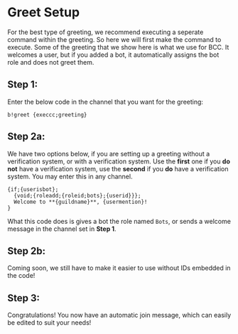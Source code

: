 # Greet Setup
For the best type of greeting, we recommend executing a seperate command within the greeting. So here we will first make the command to execute. Some of the greeting that we show here is what we use for BCC. It welcomes a user, but if you added a bot, it automatically assigns the bot role and does not greet them.

## **Step 1**: 
Enter the below code in the channel that you want for the greeting:
```
b!greet {execcc;greeting}
```

## **Step 2a**: 
We have two options below, if you are setting up a greeting without a verification system, or with a verification system. Use the **first** one if you **do not** have a verification system, use the **second** if you **do** have a verification system. You may enter this in any channel.
```fix
{if;{userisbot};
  {void;{roleadd;{roleid;bots};{userid}}};
  Welcome to **{guildname}**, {usermention}! 
}
```
What this code does is gives a bot the role named `Bots`, or sends a welcome message in the channel set in **Step 1**.

## **Step 2b**: 
Coming soon, we still have to make it easier to use without IDs embedded in the code!

## **Step 3**: 
Congratulations! You now have an automatic join message, which can easily be edited to suit your needs!
